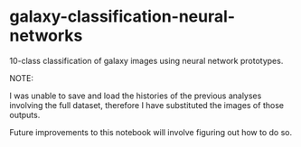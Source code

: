 # galaxy-classification-neural-networks
10-class classification of galaxy images using neural network prototypes. 

NOTE:

I was unable to save and load the histories of the previous analyses involving the full dataset, therefore I have substituted the images of those outputs.

Future improvements to this notebook will involve figuring out how to do so. 
